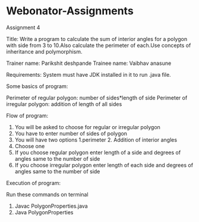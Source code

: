# Webonator-Assignments

Assignment 4

Title: Write a program to calculate the sum of interior angles for a polygon with side from 3 to 10.Also calculate the perimeter of each.Use concepts of inheritance and polymorphism.

Trainer name: Parikshit deshpande
Trainee name: Vaibhav anasune

Requirements: 
System must have JDK installed in it to run .java file.

Some basics of program:

Perimeter of regular polygon: number of sides*length of side
Perimeter of irregular polygon: addition of length of all sides

Flow of program:
1. You will be asked to choose for regular or irregular polygon
2. You have to enter number of sides of polygon
3. You will have two options 1.perimeter 2. Addition of interior angles
4. Choose one
5. If you choose regular polygon enter length of a side and degrees of angles same to the number of side
6. If you choose irregular polygon enter length of each side and degrees of angles same to the number of side

Execution of program:

Run these commands on terminal
1. Javac PolygonProperties.java
2. Java PolygonProperties



